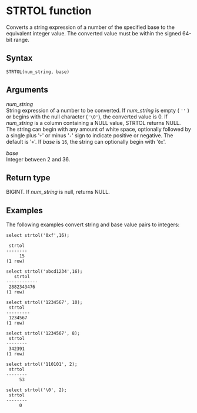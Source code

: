# STRTOL function<a name="r_STRTOL"></a>

Converts a string expression of a number of the specified base to the equivalent integer value\. The converted value must be within the signed 64\-bit range\. 

## Syntax<a name="r_STRTOL-syntax"></a>

```
STRTOL(num_string, base)
```

## Arguments<a name="r_STRTOL-arguments"></a>

 *num\_string*   
String expression of a number to be converted\. If *num\_string* is empty \( `''` \) or begins with the null character \(`'\0'`\), the converted value is 0\. If *num\_string* is a column containing a NULL value, STRTOL returns NULL\. The string can begin with any amount of white space, optionally followed by a single plus '`+`' or minus '`-`' sign to indicate positive or negative\. The default is '`+`'\. If *base* is `16`, the string can optionally begin with '`0x`'\. 

*base*  
Integer between 2 and 36\.

## Return type<a name="r_STRTOL-return-type"></a>

BIGINT\. If *num\_string* is null, returns NULL\.

## Examples<a name="r_STRTOL-examples"></a>

The following examples convert string and base value pairs to integers:

```
select strtol('0xf',16);

 strtol
--------
     15
(1 row)

select strtol('abcd1234',16);
   strtol
------------
 2882343476
(1 row)

select strtol('1234567', 10);
 strtol
---------
 1234567
(1 row)

select strtol('1234567', 8);
 strtol
--------
 342391
(1 row)

select strtol('110101', 2);
 strtol
--------
     53

select strtol('\0', 2);
 strtol
--------
     0
```